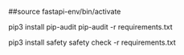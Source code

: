 
##source fastapi-env/bin/activate

pip3 install pip-audit
pip-audit -r requirements.txt


pip3 install safety
safety check -r requirements.txt
